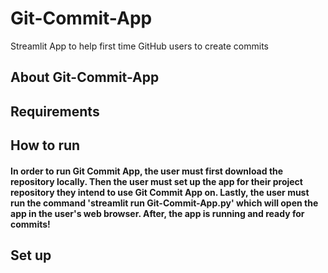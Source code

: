 # Git-Commit-App
Streamlit App to help first time GitHub users to create commits 

## About Git-Commit-App

## Requirements

## How to run
#### In order to run Git Commit App, the user must first download the repository locally. Then the user must set up the app for their project repository they intend to use Git Commit App on. Lastly, the user must run the command 'streamlit run Git-Commit-App.py' which will open the app in the user's web browser. After, the app is running and ready for commits!

## Set up
